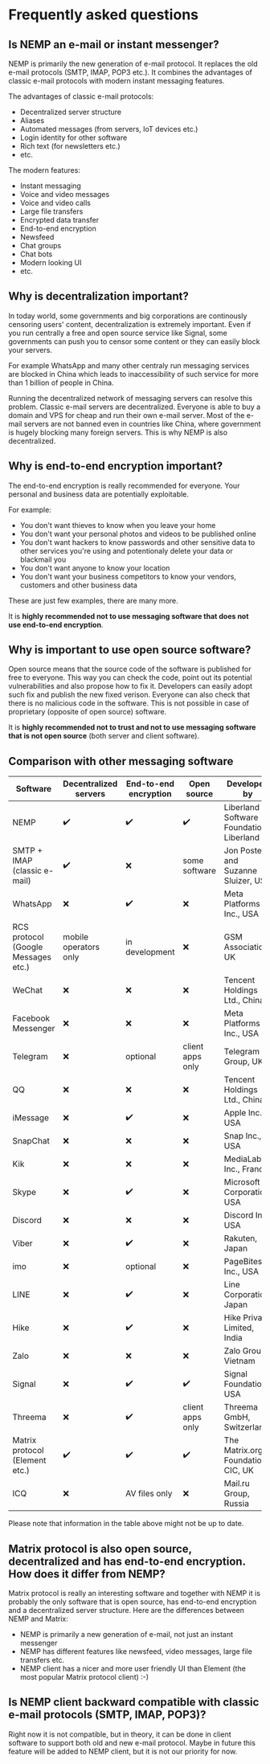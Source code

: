 # Frequently asked questions

## Is NEMP an e-mail or instant messenger?

NEMP is primarily the new generation of e-mail protocol. It replaces the old e-mail protocols (SMTP, IMAP, POP3 etc.). It combines the advantages of classic e-mail protocols with modern instant messaging features.

The advantages of classic e-mail protocols:

- Decentralized server structure
- Aliases
- Automated messages (from servers, IoT devices etc.)
- Login identity for other software
- Rich text (for newsletters etc.)
- etc.

The modern features:

- Instant messaging
- Voice and video messages
- Voice and video calls
- Large file transfers
- Encrypted data transfer
- End-to-end encryption
- Newsfeed
- Chat groups
- Chat bots
- Modern looking UI
- etc.

## Why is decentralization important?

In today world, some governments and big corporations are continously censoring users' content, decentralization is extremely important. Even if you run centrally a free and open source service like Signal, some governments can push you to censor some content or they can easily block your servers.

For example WhatsApp and many other centraly run messaging services are blocked in China which leads to inaccessibility of such service for more than 1 billion of people in China.

Running the decentralized network of messaging servers can resolve this problem. Classic e-mail servers are decentralized. Everyone is able to buy a domain and VPS for cheap and run their own e-mail server. Most of the e-mail servers are not banned even in countries like China, where government is hugely blocking many foreign servers. This is why NEMP is also decentralized.

## Why is end-to-end encryption important?

The end-to-end encryption is really recommended for everyone. Your personal and business data are potentially exploitable.

For example:

- You don't want thieves to know when you leave your home
- You don't want your personal photos and videos to be published online
- You don't want hackers to know passwords and other sensitive data to other services you're using and potentionaly delete your data or blackmail you
- You don't want anyone to know your location
- You don't want your business competitors to know your vendors, customers and other business data

These are just few examples, there are many more.

It is **highly recommended not to use messaging software that does not use end-to-end encryption**.

## Why is important to use open source software?

Open source means that the source code of the software is published for free to everyone. This way you can check the code, point out its potential vulnerabilities and also propose how to fix it. Developers can easily adopt such fix and publish the new fixed verison. Everyone can also check that there is no malicious code in the software. This is not possible in case of proprietary (opposite of open source) software.

It is **highly recommended not to trust and not to use messaging software that is not open source** (both server and client software).

## Comparison with other messaging software

| Software                            | Decentralized servers | End-to-end encryption |     Open source    |               Developed by                    |
|-------------------------------------|-----------------------|-----------------------|--------------------|------------------------------------------|
| NEMP                                |   :heavy_check_mark:  |   :heavy_check_mark:  | :heavy_check_mark: | Liberland Software Foundation, Liberland |
| SMTP + IMAP (classic e-mail)        |   :heavy_check_mark:  |          :x:          |    some software   | Jon Postel and Suzanne Sluizer, USA      |
| WhatsApp                            |          :x:          |   :heavy_check_mark:  |         :x:        | Meta Platforms Inc., USA                 |
| RCS protocol (Google Messages etc.) | mobile operators only |     in development    |         :x:        | GSM Association, UK                      |
| WeChat                              |          :x:          |          :x:          |         :x:        | Tencent Holdings Ltd., China             |
| Facebook Messenger                  |          :x:          |          :x:          |         :x:        | Meta Platforms Inc., USA                 |
| Telegram                            |          :x:          |        optional       |  client apps only  | Telegram Group, UK                       |
| QQ                                  |          :x:          |          :x:          |         :x:        | Tencent Holdings Ltd., China             |
| iMessage                            |          :x:          |   :heavy_check_mark:  |         :x:        | Apple Inc., USA                          |
| SnapChat                            |          :x:          |          :x:          |         :x:        |	Snap Inc., USA                           |
| Kik                                 |          :x:          |          :x:          |         :x:        |	MediaLab AI Inc., France                 |
| Skype                               |          :x:          |   :heavy_check_mark:  |         :x:        |	Microsoft Corporation, USA               |
| Discord                             |          :x:          |          :x:          |         :x:        | Discord Inc., USA                        |
| Viber                               |          :x:          |   :heavy_check_mark:  |         :x:        |	Rakuten, Japan                           |
| imo                                 |          :x:          |        optional       |         :x:        |	PageBites Inc., USA                      |
| LINE                                |          :x:          |   :heavy_check_mark:  |         :x:        |	Line Corporation, Japan                  |
| Hike                                |          :x:          |   :heavy_check_mark:  |         :x:        |	Hike Private Limited, India              |
| Zalo                                |          :x:          |          :x:          |         :x:        | Zalo Group, Vietnam                      |
| Signal                              |          :x:          |   :heavy_check_mark:  | :heavy_check_mark: |	Signal Foundation, USA                   |
| Threema                             |          :x:          |   :heavy_check_mark:  |  client apps only  | Threema GmbH, Switzerland                |
| Matrix protocol (Element etc.)      |   :heavy_check_mark:  |   :heavy_check_mark:  | :heavy_check_mark: |	The Matrix.org Foundation CIC, UK        |
| ICQ                                 |          :x:          |     AV files only     |         :x:        |	Mail.ru Group, Russia                    |

Please note that information in the table above might not be up to date.

## Matrix protocol is also open source, decentralized and has end-to-end encryption. How does it differ from NEMP?

Matrix protocol is really an interesting software and together with NEMP it is probably the only software that is open source, has end-to-end encryption and a decentralized server structure. Here are the differences between NEMP and Matrix:

- NEMP is primarily a new generation of e-mail, not just an instant messenger
- NEMP has different features like newsfeed, video messages, large file transfers etc.
- NEMP client has a nicer and more user friendly UI than Element (the most popular Matrix protocol client) :-)

## Is NEMP client backward compatible with classic e-mail protocols (SMTP, IMAP, POP3)?

Right now it is not compatible, but in theory, it can be done in client software to support both old and new e-mail protocol. Maybe in future this feature will be added to NEMP client, but it is not our priority for now.
